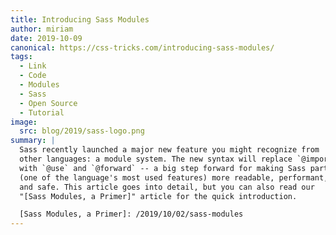 ```yaml
---
title: Introducing Sass Modules
author: miriam
date: 2019-10-09
canonical: https://css-tricks.com/introducing-sass-modules/
tags:
  - Link
  - Code
  - Modules
  - Sass
  - Open Source
  - Tutorial
image:
  src: blog/2019/sass-logo.png
summary: |
  Sass recently launched a major new feature you might recognize from
  other languages: a module system. The new syntax will replace `@import`
  with `@use` and `@forward` -- a big step forward for making Sass partials
  (one of the language's most used features) more readable, performant,
  and safe. This article goes into detail, but you can also read our
  "[Sass Modules, a Primer]" article for the quick introduction.

  [Sass Modules, a Primer]: /2019/10/02/sass-modules
---
```

